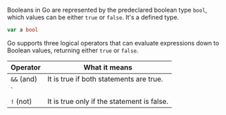 Booleans in Go are represented by the predeclared boolean type `bool`, which values can be either `true` or `false`.
It's a defined type.

```go
var a bool
```

Go supports three logical operators that can evaluate expressions down to Boolean values, returning either `true` or `false`.

| Operator   | What it means                              |
| ---------- | ------------------------------------------ |
| `&&` (and) | It is true if both statements are true.    |
| `          |                                            | ` (or) | It is true if at least one statement is true. |
| `!` (not)  | It is true only if the statement is false. |
